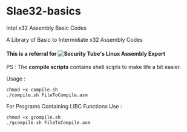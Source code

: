 # Slae32-basics
Intel x32 Assembly Basic Codes

A Library of Basic to Intermidiate x32 Assembly Codes 

#### This is a referral for ![Security Tube's Linux Assembly Expert](https://www.youtube.com/watch?v=eo-OW5rNC14&list=PLiP0FxVgYuUz0kdK7L7YaI5n4qkOuymue)

PS : The **compile scripts** contains shell scipts to make life a bit easier.

Usage :

```
chmod +x compile.sh
./compile.sh FileToCompile.asm
```
[](/Images/1.png)
For Programs Containing LIBC Functions Use :

```
chmod +x gcompile.sh
./gcompile.sh FileToCompile.asm
```
[](/Images/2.png)
